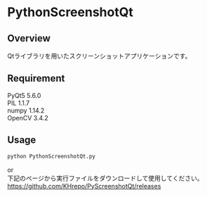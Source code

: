 # PythonScreenshotQt


## Overview
Qtライブラリを用いたスクリーンショットアプリケーションです。

## Requirement
PyQt5 5.6.0  
PIL 1.1.7  
numpy 1.14.2  
OpenCV 3.4.2

## Usage
```python
python PythonScreenshotQt.py
```
or  
下記のページから実行ファイルをダウンロードして使用してください。  
https://github.com/KHrepo/PyScreenshotQt/releases
